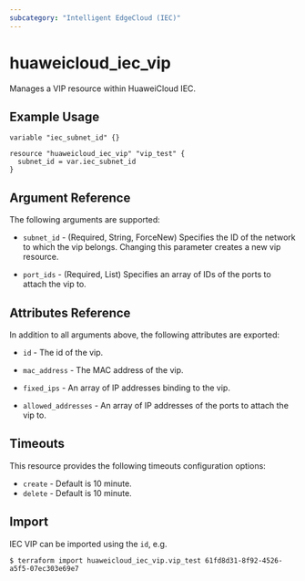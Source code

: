```yaml
---
subcategory: "Intelligent EdgeCloud (IEC)"
---
```


# huaweicloud_iec_vip

Manages a VIP resource within HuaweiCloud IEC.

## Example Usage

```hcl
variable "iec_subnet_id" {}

resource "huaweicloud_iec_vip" "vip_test" {
  subnet_id = var.iec_subnet_id
}
```

## Argument Reference

The following arguments are supported:

* `subnet_id` - (Required, String, ForceNew) Specifies the ID of the network to which the vip belongs.
    Changing this parameter creates a new vip resource.

* `port_ids` - (Required, List) Specifies an array of IDs of the ports to attach the vip to.

## Attributes Reference

In addition to all arguments above, the following attributes are exported:

* `id` - The id of the vip.

* `mac_address` - The MAC address of the vip.

* `fixed_ips` - An array of IP addresses binding to the vip.

* `allowed_addresses` - An array of IP addresses of the ports to attach the vip to.

## Timeouts

This resource provides the following timeouts configuration options:
- `create` - Default is 10 minute.
- `delete` - Default is 10 minute.

## Import

IEC VIP can be imported using the `id`, e.g.

```
$ terraform import huaweicloud_iec_vip.vip_test 61fd8d31-8f92-4526-a5f5-07ec303e69e7
```
